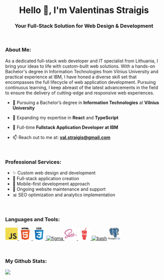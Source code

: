 <h1 align="center">Hello 👋, I'm Valentinas Straigis</h1>
<h3 align="center">Your Full-Stack Solution for Web Design & Development</h3>
<br />

<h3 align="left">About Me:</h3>
<p align="left">
As a dedicated full-stack web developer and IT specialist from Lithuania, I bring your ideas to life with custom-built web solutions. With a hands-on Bachelor's degree in Information Technologies from Vilnius University and practical experience at IBM, I have honed a diverse skill set that encompasses the full lifecycle of web application development. Pursuing continuous learning, I keep abreast of the latest advancements in the field to ensure the delivery of cutting-edge and responsive web experiences.
</p>

- 🔭 Pursuing a Bachelor’s degree in **Information Technologies** at **Vilnius University**

- 🌱 Expanding my expertise in **React** and **TypeScript**

- 💼 Full-time **Fullstack Application Developer at IBM**

- 📫 Reach out to me at: **val.straigis@gmail.com**

<br />

<h3 align="left">Professional Services:</h3>

- ✨ Custom web design and development
- 🔧 Full-stack application creation
- 📱 Mobile-first development approach
- 🚀 Ongoing website maintenance and support
- 📊 SEO optimization and analytics implementation

<br />

<h3 align="left">Languages and Tools:</h3>

<p align="left"> 
  
<a href="https://developer.mozilla.org/en-US/docs/Web/JavaScript" target="_blank" rel="noreferrer"> <img src="https://raw.githubusercontent.com/devicons/devicon/master/icons/javascript/javascript-original.svg" alt="javascript" width="40" height="40"/> </a> <a href="https://www.w3.org/html/" target="_blank" rel="noreferrer"> <img src="https://raw.githubusercontent.com/devicons/devicon/master/icons/html5/html5-original-wordmark.svg" alt="html5" width="40" height="40"/> </a> <a href="https://www.w3schools.com/css/" target="_blank" rel="noreferrer"> <img src="https://raw.githubusercontent.com/devicons/devicon/master/icons/css3/css3-original-wordmark.svg" alt="css3" width="40" height="40"/> </a><a href="https://www.figma.com/" target="_blank" rel="noreferrer"> <img src="https://www.vectorlogo.zone/logos/figma/figma-icon.svg" alt="figma" width="40" height="40"/> </a> <a href="https://sass-lang.com" target="_blank" rel="noreferrer"> <img src="https://raw.githubusercontent.com/devicons/devicon/master/icons/sass/sass-original.svg" alt="sass" width="40" height="40"/> </a> <a href="https://gulpjs.com" target="_blank" rel="noreferrer"> <img src="https://raw.githubusercontent.com/devicons/devicon/master/icons/gulp/gulp-plain.svg" alt="gulp" width="40" height="40"/> </a> <a href="https://www.gnu.org/software/bash/" target="_blank" rel="noreferrer"> <img src="https://www.vectorlogo.zone/logos/gnu_bash/gnu_bash-icon.svg" alt="bash" width="40" height="40"/></a> <a href="https://www.postgresql.org" target="_blank" rel="noreferrer"> <img src="https://raw.githubusercontent.com/devicons/devicon/master/icons/postgresql/postgresql-original-wordmark.svg" alt="postgresql" width="40" height="40"/> </a> </p>

<br />

<h3 align="left">My Github Stats:</h3>

<!-- <a href="http://www.github.com/vstraigis"><img src="https://github-readme-stats.vercel.app/api?username=vstraigis&count_private=true&theme=bear&hide=issues,contribs" alt="Vstraigis GitHub stats" /></a> </br> -->

<a href="http://www.github.com/vstraigis"><img src="https://github-readme-streak-stats.herokuapp.com/?user=vstraigis&theme=bear&count_private=true" /></a>
